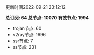 更新时间2022-09-21 23:12:12

**总订阅: 64**
**总节点: 10070**
**有效节点: 1994**
- trojan节点: 60
- v2ray节点: 1696
- ssr节点: 7
- ss节点: 231
